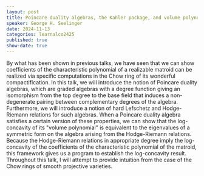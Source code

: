 ```yaml
---
layout: post
title: Poincare duality algebras, the Kahler package, and volume polynomials
speaker: George H. Seelinger
date: 2024-11-13
categories: learnalco2425
published: true
show-date: true
---
```

By what has been shown in previous talks, we have seen that we can show coefficients of the characteristic polynomial of a realizable matroid can be realized via specific computations in the Chow ring of its wonderful compactification. In this talk, we will introduce the notion of Poincare duality algebras, which are graded algebras with a degree function giving an isomorphism from the top degree to the base field that induces a non-degenerate pairing between complementary degrees of the algebra. Furthermore, we will introduce a notion of hard Lefschetz and Hodge-Riemann relations for such algebras. When a Poincare duality algebra satisfies a certain version of these properties, we can show that the log-concavity of its "volume polynomial" is equivalent to the eigenvalues of a symmetric form on the algebra arising from the Hodge-Riemann relations. Because the Hodge-Riemann relations in appropriate degree imply the log-concavity of the coefficients of the characteristic polynomial of the matroid, this framework gives us a program to establish the log-concavity result. Throughout this talk, I will attempt to provide intuition from the case of the Chow rings of smooth projective varieties.
